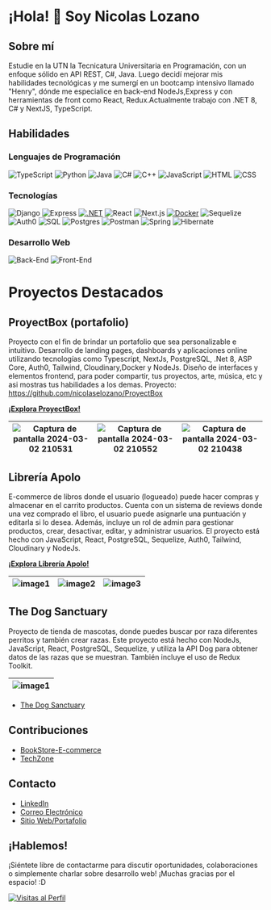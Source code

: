 # ¡Hola! 👋 Soy Nicolas Lozano

## Sobre mí
Estudie en la UTN la Tecnicatura Universitaria en Programación, con un enfoque sólido en API REST, C#, Java. Luego decidí mejorar mis habilidades tecnológicas y me sumergí en un bootcamp intensivo llamado "Henry", dónde me especialice en back-end NodeJs,Express y con herramientas de front como React, Redux.Actualmente trabajo con .NET 8, C# y NextJS, TypeScript.

## Habilidades

### Lenguajes de Programación
![TypeScript](https://img.shields.io/badge/TypeScript-007ACC?style=for-the-badge&logo=typescript&logoColor=white)
![[Python](https://img.shields.io/badge/Python-3776AB?style=for-the-badge&logo=python&logoColor=white)](https://www.python.org/)
![Java](https://img.shields.io/badge/Java-007396?style=for-the-badge&logo=java&logoColor=white)
![C#](https://img.shields.io/badge/C%23-239120?style=for-the-badge&logo=c-sharp&logoColor=white)
![C++](https://img.shields.io/badge/C%2B%2B-00599C?style=for-the-badge&logo=c%2B%2B&logoColor=white)
![JavaScript](https://img.shields.io/badge/JavaScript-F7DF1E?style=for-the-badge&logo=javascript&logoColor=black)
![HTML](https://img.shields.io/badge/HTML-E34F26?style=for-the-badge&logo=html5&logoColor=white)
![CSS](https://img.shields.io/badge/CSS-1572B6?style=for-the-badge&logo=css3&logoColor=white)


### Tecnologías
![Django](https://img.shields.io/badge/Django-6DB33F?style=for-the-badge&logo=Django&logoColor=white)
![Express](https://img.shields.io/badge/Express-6DB33F?style=for-the-badge&logo=Express&logoColor=white)
[![.NET](https://img.shields.io/badge/.NET-512BD4?style=for-the-badge&logo=.net&logoColor=white)](https://dotnet.microsoft.com/)
![React](https://img.shields.io/badge/React-61DAFB?style=for-the-badge&logo=react&logoColor=black)
![Next.js](https://img.shields.io/badge/Next.js-000000?style=for-the-badge&logo=next.js&logoColor=white)
[![Docker](https://img.shields.io/badge/Docker-3776AB?style=for-the-badge&logo=docker&logoColor=white)](https://dotnet.microsoft.com/)
![Sequelize](https://img.shields.io/badge/Sequelize-52B0E7?style=for-the-badge&logo=sequelize&logoColor=white)
![Auth0](https://img.shields.io/badge/Auth0-EB5424?style=for-the-badge&logo=auth0&logoColor=white)
![SQL](https://img.shields.io/badge/SQL-4479A1?style=for-the-badge&logo=sql&logoColor=white)
![Postgres](https://img.shields.io/badge/Postgres-336791?style=for-the-badge&logo=postgresql&logoColor=white)
![Postman](https://img.shields.io/badge/Postman-FF6C37?style=for-the-badge&logo=postman&logoColor=white)
![Spring](https://img.shields.io/badge/Spring-6DB33F?style=for-the-badge&logo=spring&logoColor=white)
![Hibernate](https://img.shields.io/badge/Hibernate-59666C?style=for-the-badge&logo=hibernate&logoColor=white)


### Desarrollo Web
![Back-End](https://img.shields.io/badge/Back--End-000000?style=for-the-badge&logo=backend&logoColor=white)
![Front-End](https://img.shields.io/badge/Front--End-42B883?style=for-the-badge&logo=frontend&logoColor=white)

  
# Proyectos Destacados

## ProyectBox (portafolio)
Proyecto con el fin de brindar un portafolio que sea personalizable e intuitivo.
Desarrollo de landing pages, dashboards y aplicaciones online utilizando tecnologías como Typescript, NextJs, PostgreSQL, .Net 8, ASP Core, Auth0, Tailwind, Cloudinary,Docker y NodeJs.
Diseño de interfaces y elementos frontend, para poder compartir, tus proyectos, arte, música, etc y asi mostras tus habilidades a los demas.
Proyecto: https://github.com/nicolaselozano/ProyectBox

[**¡Explora ProyectBox!**](https://proyectbox-au5d.onrender.com/)

| ![Captura de pantalla 2024-03-02 210531](https://github.com/nicolaselozano/nicolaselozano/assets/103128953/171184d8-6549-457b-8d64-d7d0356a6193) | ![Captura de pantalla 2024-03-02 210552](https://github.com/nicolaselozano/nicolaselozano/assets/103128953/cfdda993-8431-4fc0-9375-495bdd7f8a06) | ![Captura de pantalla 2024-03-02 210438](https://github.com/nicolaselozano/nicolaselozano/assets/103128953/e1397b83-2501-4378-94b6-21805f89dca1)|
| :----------------------------------------------------------: | :----------------------------------------------------------: | :----------------------------------------------------------: |

## Librería Apolo
E-commerce de libros donde el usuario (logueado) puede hacer compras y almacenar en el carrito productos. Cuenta con un sistema de reviews donde una vez comprado el libro, el usuario puede asignarle una puntuación y editarla si lo desea. Además, incluye un rol de admin para gestionar productos, crear, desactivar, editar, y administrar usuarios. El proyecto está hecho con JavaScript, React, PostgreSQL, Sequelize, Auth0, Tailwind, Cloudinary y NodeJs.

[**¡Explora Librería Apolo!**](https://bookstore-e-commerce-z27y.onrender.com/)

| ![image1](https://github.com/nicolaselozano/nicolaselozano/assets/103128953/1cd3c022-2f9e-4e32-a520-5cbfb576030a) | ![image2](https://github.com/nicolaselozano/nicolaselozano/assets/103128953/5c353d8f-c331-4916-af4a-e6e0a1c0cc0f) | ![image3](https://github.com/nicolaselozano/nicolaselozano/assets/103128953/b5a44223-2e46-4e9d-ba32-fc3e99a54abf) |
| :----------------------------------------------------------: | :----------------------------------------------------------: | :----------------------------------------------------------: |



## The Dog Sanctuary
Proyecto de tienda de mascotas, donde puedes buscar por raza diferentes perritos y también crear razas. Este proyecto está hecho con NodeJs, JavaScript, React, PostgreSQL, Sequelize, y utiliza la API Dog para obtener datos de las razas que se muestran. También incluye el uso de Redux Toolkit.

|![image1](https://github.com/nicolaselozano/nicolaselozano/assets/103128953/f755adaa-3a37-4b7a-a585-03bb3c104550)|
| :----------------------------------------------------------: |

- [The Dog Sanctuary](https://github.com/nicolaselozano/PI-DOGS-nicolaselozano)
## Contribuciones
- [BookStore-E-commerce](https://github.com/EcommerceProyect/BookStore-E-commerce)
- [TechZone](https://github.com/TechZoneDevs/back)

## Contacto
- [LinkedIn](https://www.linkedin.com/in/nicoelozano/)
- [Correo Electrónico](mailto:nicoeloza12@gmail.com)
- [Sitio Web/Portafolio](https://tu-sitio-web.com)

## ¡Hablemos!
¡Siéntete libre de contactarme para discutir oportunidades, colaboraciones o simplemente charlar sobre desarrollo web! ¡Muchas gracias por el espacio! :D

[![Visitas al Perfil](https://komarev.com/ghpvc/?username=nicolaselozano&color=blueviolet)](https://github.com/nicolaselozano)

<!--
**nicolaselozano/nicolaselozano** is a ✨ _special_ ✨ repository because its `README.md` (this file) appears on your GitHub profile.

Here are some ideas to get you started:

- 🔭 I’m currently working on ...
- 🌱 I’m currently learning ...
- 👯 I’m looking to collaborate on ...
- 🤔 I’m looking for help with ...
- 💬 Ask me about ...
- 📫 How to reach me: ...
- 😄 Pronouns: ...
- ⚡ Fun fact: ...
-->

